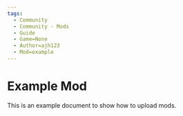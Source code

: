 ```yaml
---
tags:
  - Community
  - Community - Mods
  - Guide
  - Game=None
  - Author=ajh123
  - Mod=example
---
```


# Example Mod

This is an example document to show how to upload mods.